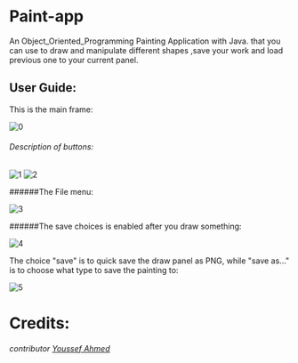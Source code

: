 # Paint-app 
An Object_Oriented_Programming Painting Application with Java. that you can use to draw and manipulate different shapes 
,save your work and load previous one to your current panel.

## User Guide: 
This is the main frame: 

![0](https://user-images.githubusercontent.com/16628980/30483445-3e84ab6e-9a27-11e7-9281-17b82dd3c34c.JPG)

######	Description of buttons: 

![1](https://user-images.githubusercontent.com/16628980/30483210-5a605f96-9a26-11e7-8929-02f8e33be729.JPG)
![2](https://user-images.githubusercontent.com/16628980/30483211-5a6daade-9a26-11e7-993f-086bd383caf3.JPG)

######The File menu: 

![3](https://user-images.githubusercontent.com/16628980/30483442-3e66a33a-9a27-11e7-9cc6-4e5556280174.JPG)

######The save choices is enabled after you draw something: 

![4](https://user-images.githubusercontent.com/16628980/30483443-3e6b68b6-9a27-11e7-8d70-e418dfb2d62d.JPG)

The choice "save" is to quick save the draw panel as PNG, while "save as..." is 
to choose what type to save the painting to:

![5](https://user-images.githubusercontent.com/16628980/30483444-3e78dbae-9a27-11e7-80a6-d3125b542248.JPG)


# Credits:
###### contributor [Youssef Ahmed](https://github.com/youssef-ahmed)
